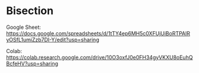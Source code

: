 # Bisection

Google Sheet:  https://docs.google.com/spreadsheets/d/1tTY4ep6MH5c0XFUjUiBoRTPAlRyOSfL1umiZzb7DI-Y/edit?usp=sharing

Colab:   https://colab.research.google.com/drive/10O3oxfJ0e0FH34gyVKXU8oEuhQBcfeHV?usp=sharing
